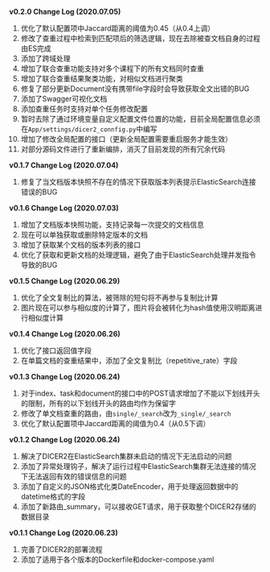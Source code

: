 **v0.2.0 Change Log (2020.07.05)**
1. 优化了默认配置项中Jaccard距离的阈值为0.45（从0.4上调）
2. 修改了查重过程中检索到匹配项后的筛选逻辑，现在去除被查文档自身的过程由ES完成
3. 添加了跨域处理
4. 增加了联合查重功能支持对多个课程下的所有文档同时查重
5. 增加了联合查重结果聚类功能，对相似文档进行聚类
6. 修复了部分更新Document没有携带file字段时会导致获取全文出错的BUG
7. 添加了Swagger可视化文档
8. 添加查重任务时支持对单个任务修改配置
9. 暂时去除了通过环境变量自定义配置文件位置的功能，目前全局配置信息必须在`App/settings/dicer2_connfig.py`中编写
10. 增加了修改全局配置的接口（更新全局配置需要重启服务才能生效）
11. 对部分源码文件进行了重新编排，消灭了目前发现的所有冗余代码

**v0.1.7 Change Log (2020.07.04)**
1. 修复了当文档版本快照不存在的情况下获取版本列表提示ElasticSearch连接错误的BUG

**v0.1.6 Change Log (2020.07.03)**
1. 增加了文档版本快照功能，支持记录每一次提交的文档信息
2. 现在可以单独获取或删除特定版本的文档
3. 增加了获取某个文档的版本列表的接口
4. 优化了获取和更新文档的处理逻辑，避免了由于ElasticSearch处理并发指令导致的BUG

**v0.1.5 Change Log (2020.06.29)**
1. 优化了全文复制比的算法，被筛除的短句将不再参与复制比计算
2. 图片现在可以参与相似度的计算了，图片将会被转化为hash值使用汉明距离进行相似度计算

**v0.1.4 Change Log (2020.06.26)**
1. 优化了接口返回值字段
2. 在单篇文档的查重结果中，添加了全文复制比（repetitive_rate）字段

**v0.1.3 Change Log (2020.06.24)**
1. 对于index、task和document的接口中的POST请求增加了不能以下划线开头的限制，所有的以下划线开头的路由均作为保留字
2. 修改了单文档查重的路由，由`single/_search`改为`_single/_search`
3. 优化了默认配置项中Jaccard距离的阈值为0.4（从0.5下调）

**v0.1.2 Change Log (2020.06.24)**  
1. 解决了DICER2在ElasticSearch集群未启动的情况下无法启动的问题
2. 添加了异常处理钩子，解决了运行过程中ElasticSearch集群无法连接的情况下无法返回有效的错误信息的问题
3. 添加了自定义的JSON格式化类DateEncoder，用于处理返回数据中的datetime格式的字段
4. 添加了新路由_summary，可以接收GET请求，用于获取整个DICER2存储的数据目录

**v0.1.1 Change Log (2020.06.23)**  
1. 完善了DICER2的部署流程
2. 添加了适用于各个版本的Dockerfile和docker-compose.yaml